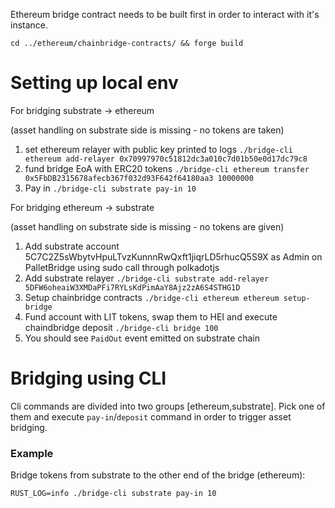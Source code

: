 Ethereum bridge contract needs to be built first in order to interact with it's instance.

`cd ../ethereum/chainbridge-contracts/ && forge build`

# Setting up local env


For bridging substrate -> ethereum

(asset handling on substrate side is missing - no tokens are taken)

1. set ethereum relayer with public key printed to logs `./bridge-cli ethereum add-relayer 0x70997970c51812dc3a010c7d01b50e0d17dc79c8`
2. fund bridge EoA with ERC20 tokens `./bridge-cli ethereum transfer 0x5FbDB2315678afecb367f032d93F642f64180aa3 10000000`
3. Pay in `./bridge-cli substrate pay-in 10`

For bridging ethereum -> substrate

(asset handling on substrate side is missing - no tokens are given)

1. Add substrate account 5C7C2Z5sWbytvHpuLTvzKunnnRwQxft1jiqrLD5rhucQ5S9X as Admin on PalletBridge using sudo call through polkadotjs
2. Add substrate relayer `./bridge-cli substrate add-relayer 5DFW6oheaiW3XMDaPFi7RYLsKdPimAaY8Ajz2zA6S4STHG1D`
3. Setup chainbridge contracts `./bridge-cli ethereum ethereum setup-bridge`
4. Fund account with LIT tokens, swap them to HEI and execute chaindbridge deposit `./bridge-cli bridge 100`
5. You should see `PaidOut` event emitted on substrate chain

# Bridging using CLI

Cli commands are divided into two groups [ethereum,substrate]. Pick one of them and execute `pay-in`/`deposit` command in order to trigger asset bridging.

### Example
Bridge tokens from substrate to the other end of the bridge (ethereum):

`RUST_LOG=info ./bridge-cli substrate pay-in 10`